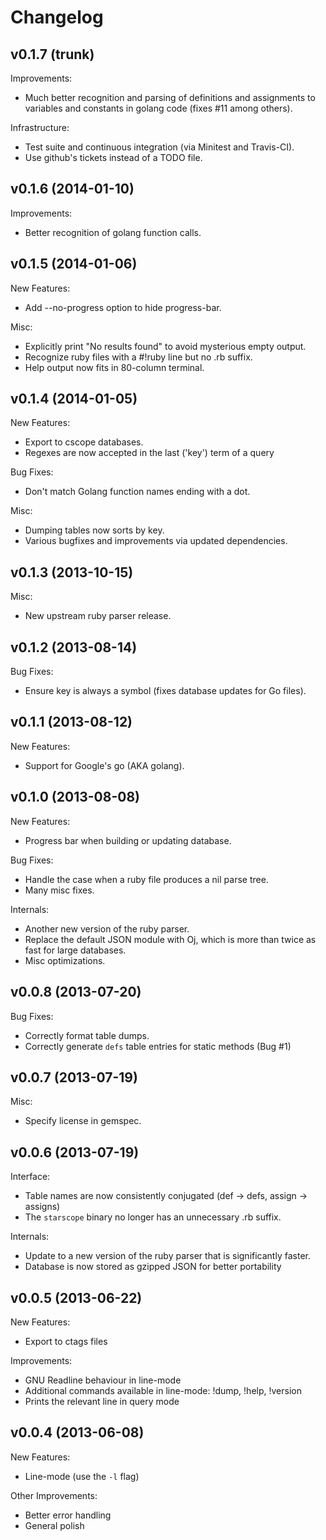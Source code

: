 Changelog
=========

v0.1.7 (trunk)
-------------------

Improvements:
 * Much better recognition and parsing of definitions and assignments to
   variables and constants in golang code (fixes #11 among others).

Infrastructure:
 * Test suite and continuous integration (via Minitest and Travis-CI).
 * Use github's tickets instead of a TODO file.

v0.1.6 (2014-01-10)
-------------------

Improvements:
 * Better recognition of golang function calls.

v0.1.5 (2014-01-06)
-------------------

New Features:
 * Add --no-progress option to hide progress-bar.

Misc:
 * Explicitly print "No results found" to avoid mysterious empty output.
 * Recognize ruby files with a #!ruby line but no .rb suffix.
 * Help output now fits in 80-column terminal.

v0.1.4 (2014-01-05)
-------------------

New Features:
 * Export to cscope databases.
 * Regexes are now accepted in the last ('key') term of a query

Bug Fixes:
 * Don't match Golang function names ending with a dot.

Misc:
 * Dumping tables now sorts by key.
 * Various bugfixes and improvements via updated dependencies.

v0.1.3 (2013-10-15)
-------------------

Misc:
 * New upstream ruby parser release.

v0.1.2 (2013-08-14)
-------------------

Bug Fixes:
 * Ensure key is always a symbol (fixes database updates for Go files).

v0.1.1 (2013-08-12)
-------------------

New Features:
 * Support for Google's go (AKA golang).

v0.1.0 (2013-08-08)
-------------------

New Features:
 * Progress bar when building or updating database.

Bug Fixes:
 * Handle the case when a ruby file produces a nil parse tree.
 * Many misc fixes.

Internals:
 * Another new version of the ruby parser.
 * Replace the default JSON module with Oj, which is more than twice as fast for
   large databases.
 * Misc optimizations.

v0.0.8 (2013-07-20)
-------------------

Bug Fixes:
 * Correctly format table dumps.
 * Correctly generate `defs` table entries for static methods (Bug #1)

v0.0.7 (2013-07-19)
-------------------

Misc:
 * Specify license in gemspec.

v0.0.6 (2013-07-19)
-------------------

Interface:
 * Table names are now consistently conjugated (def -> defs, assign -> assigns)
 * The `starscope` binary no longer has an unnecessary .rb suffix.

Internals:
 * Update to a new version of the ruby parser that is significantly faster.
 * Database is now stored as gzipped JSON for better portability

v0.0.5 (2013-06-22)
-------------------

New Features:
 * Export to ctags files

Improvements:
 * GNU Readline behaviour in line-mode
 * Additional commands available in line-mode: !dump, !help, !version
 * Prints the relevant line in query mode

v0.0.4 (2013-06-08)
-------------------

New Features:
 * Line-mode (use the `-l` flag)

Other Improvements:
 * Better error handling
 * General polish
